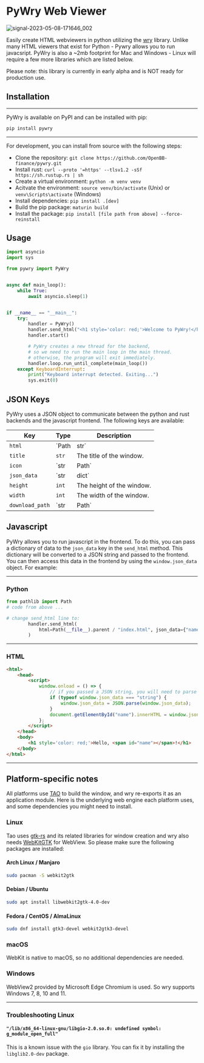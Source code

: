 # PyWry Web Viewer

![signal-2023-05-08-171646_002](https://github.com/OpenBB-finance/pywry/assets/25267873/a19338f7-0149-4ada-8fc7-389ae36c39fc)

Easily create HTML webviewers in python utilizing the [wry](https://github.com/tauri-apps/wry) library. Unlike many HTML viewers that exist for Python - Pywry allows you to run javacsript. PyWry is also a ~2mb footprint for Mac and Windows - Linux will require a few more libraries which are listed below.

Please note: this library is currently in early alpha and is NOT ready for production use.

## Installation

---------------------
PyWry is available on PyPI and can be installed with pip:

```bash
pip install pywry
```

---------------------
For development, you can install from source with the following steps:

- Clone the repository: `git clone https://github.com/OpenBB-finance/pywry.git`
- Install rust: `curl --proto '=https' --tlsv1.2 -sSf https://sh.rustup.rs | sh`
- Create a virtual environment: `python -m venv venv`
- Acitvate the environment: `source venv/bin/activate` (Unix) or `venv\Scripts\activate` (Windows)
- Install dependencies: `pip install .[dev]`
- Build the pip package: `maturin build`
- Install the package: `pip install [file path from above] --force-reinstall`

## Usage

```python
import asyncio
import sys

from pywry import PyWry


async def main_loop():
    while True:
        await asyncio.sleep(1)


if __name__ == "__main__":
    try:
        handler = PyWry()
        handler.send_html("<h1 style='color: red;'>Welcome to PyWry!</h1>")
        handler.start()

        # PyWry creates a new thread for the backend,
        # so we need to run the main loop in the main thread.
        # otherwise, the program will exit immediately.
        handler.loop.run_until_complete(main_loop())
    except KeyboardInterrupt:
        print("Keyboard interrupt detected. Exiting...")
        sys.exit(0)
```

## JSON Keys

PyWry uses a JSON object to communicate between the python and rust backends and the javascript
frontend. The following keys are available:

| Key | Type | Description |
| --- | --- | --- |
| `html` | `Path | str` | The path to the HTML file to be loaded, or HTML string. |
| `title` | `str` | The title of the window. |
| `icon` | `str | Path` | The path to `png` icon to be used for the window. |
| `json_data` | `str | dict` | A JSON string or dictionary to be passed to the javascript frontend. (see below) |
| `height` | `int` | The height of the window. |
| `width` | `int` | The width of the window. |
| `download_path` | `str | Path` | The path to the download directory. |

## Javascript

PyWry allows you to run javascript in the frontend. To do this, you can pass a dictionary
of data to the `json_data` key in the `send_html` method. This dictionary will be converted
to a JSON string and passed to the frontend. You can then access this data in the frontend
by using the `window.json_data` object. For example:

---------------------

### Python

```python
from pathlib import Path
# code from above ...

# change send_html line to:
        handler.send_html(
            html=Path(__file__).parent / "index.html", json_data={"name": "PyWry"}
        )
```

---------------------

### HTML

```html
<html>
    <head>
        <script>
            window.onload = () => {
                // if you passed a JSON string, you will need to parse it first
                if (typeof window.json_data === "string") {
                    window.json_data = JSON.parse(window.json_data);
                }
                document.getElementById("name").innerHTML = window.json_data.name;
            };
        </script>
    </head>
    <body>
        <h1 style='color: red;'>Hello, <span id="name"></span>!</h1>
    </body>
</html>
```

---------------------

## Platform-specific notes

All platforms use [TAO](https://github.com/tauri-apps/tao) to build the window, and wry re-exports it as an application module. Here is the underlying web engine each platform uses, and some dependencies you might need to install.

### Linux

Tao uses [gtk-rs](https://gtk-rs.org/) and its related libraries for window creation and wry also needs [WebKitGTK](https://webkitgtk.org/) for WebView. So please make sure the following packages are installed:

#### Arch Linux / Manjaro

```bash
sudo pacman -S webkit2gtk
```

#### Debian / Ubuntu

```bash
sudo apt install libwebkit2gtk-4.0-dev
```

#### Fedora / CentOS / AlmaLinux

```bash
sudo dnf install gtk3-devel webkit2gtk3-devel
```

### macOS

WebKit is native to macOS, so no additional dependencies are needed.

### Windows

WebView2 provided by Microsoft Edge Chromium is used. So wry supports Windows 7, 8, 10 and 11.

---------------------

### Troubleshooting Linux

#### `"/lib/x86_64-linux-gnu/libgio-2.0.so.0: undefined symbol: g_module_open_full"`

This is a known issue with the `gio` library. You can fix it by installing the `libglib2.0-dev` package.
